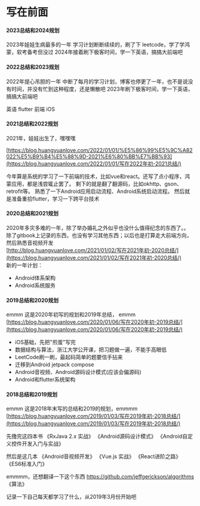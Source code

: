 # 写在前面

#### 2023总结和2024规划

2023年娃娃生病最多的一年
学习计划断断续续的，刷了下 leetcode，学了学鸿蒙，软考备考但没过
2024年接着刷下极客时间，学一下英语，搞搞大前端吧


#### 2022总结和2023规划

2022年提心吊胆的一年
中断了每月的学习计划，博客也停更了一年，也不是说没有时间，并没有忙到这种程度，还是懒散吧
2023年刷下极客时间，学一下英语，搞搞大前端吧

英语
flutter
前端
iOS

#### 2021总结和2022规划

2021年，娃娃出生了，嘿嘿嘿

[https://blog.huangyuanlove.com/2022/01/01/%E5%86%99%E5%9C%A82022%E5%B9%B4%E5%88%9D-2021%E6%80%BB%E7%BB%93](https://blog.huangyuanlove.com/2022/01/01/写在2022年初-2021总结/)<br/>

今年算是系统的学习了一下前端的技术，比如vue和react。还写了点小程序，鸿蒙应用，都是浅尝辄止罢了。
剩下的就是翻了翻源码，比如okhttp、gson、retrofit等。
熟悉了一下Android应用启动流程、Android系统启动流程。
然后就是准备重拾flutter，学习一下跨平台技术

#### 2020总结和2021规划

2020年多灾多难的一年，除了举办婚礼之外似乎也没什么值得纪念的东西了。。
除了gitbook上记录的东西，也没有学习其他东西；以后也是打算走大前端方向，然后熟悉音视频开发<br/>
[http://blog.huangyuanlove.com/2021/01/02/写在2021年初-2020总结/](https://blog.huangyuanlove.com/2021/01/02/写在2021年初-2020总结/)<br/>
新的一年计划：
* Android体系架构
* Android系统服务


#### 2019总结和2020规划

emmm 这是2020年初写的规划和2019年总结，  emmm
[https://blog.huangyuanlove.com/2020/01/06/写在2020年初-2019总结/](https://blog.huangyuanlove.com/2020/01/06/写在2020年初-2019总结/)


* iOS基础，先把"煎蛋"写完
* 数据结构与算法，浙江大学公开课，把习题做一遍，不能手高眼低
* LeetCode刷一刷，最起码简单的题要信手拈来
* 迁移到Android jetpack compose
* Android音视频、Android源码设计模式(应该会偏源码)
* Android和flutter系统架构


#### 2018总结和2019规划
emmm 这是2018年末写的总结和2019的规划，emmmm
[https://blog.huangyuanlove.com/2019/01/03/写在2019年初-2018总结/](https://blog.huangyuanlove.com/2019/01/03/写在2019年初-2018总结/)


先撸完这四本书
《RxJava 2.x 实战》
《Android源码设计模式》
《Android自定义控件开发入门与实战》

然后是这几本
《Android音视频开发》
《Vue.js 实战》
《React进阶之路》
《ES6标准入门》



emmmm，还想翻译一下这个东西 
https://github.com/jeffgerickson/algorithms
《算法》

记录一下自己每天都学习了什么，从2019年3月份开始吧

